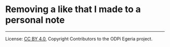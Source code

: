 <!-- SPDX-License-Identifier: CC-BY-4.0 -->
<!-- Copyright Contributors to the ODPi Egeria project. -->

# Removing a like that I made to a personal note




----
License: [CC BY 4.0](https://creativecommons.org/licenses/by/4.0/),
Copyright Contributors to the ODPi Egeria project.